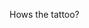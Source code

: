 Hows the tattoo?<!-- {"uuid":"88b2b061-5c80-4080-808d-76b1b4d9b702", "dates":{"2019-09-29": 0, "2019-09-30": 0, "2019-10-01": 0, "2019-10-02": 0, "2019-10-03": 0, "2019-10-04": 0, "2019-10-05": 0, "2019-10-06": 0, "2019-10-07": 0, "2019-10-08": 0, "2019-10-09": 0, "2019-10-10": 0, "2019-10-11": 0, "2019-10-12": 0, "2019-10-13": 0, "2019-10-14": 0, "2019-10-15": 0, "2019-10-16": 0, "2019-10-17": 0, "2019-10-18": 0, "2019-10-19": 0, "2019-10-20": 0, "2019-10-21": 160, "2019-10-22": 152, "2019-10-23": 157, "2019-10-24": 160, "2019-10-25": 160, "2019-10-26": 0, "2019-10-27": 0, "2019-10-28": 39, "2019-10-29": 40, "2019-10-30": 159, "2019-10-31": 38, "2019-11-01": 40, "2019-11-02": 0, "2019-11-03": 0, "2019-11-04": 0, "2019-11-05": 0, "2019-11-06": 159, "2019-11-07": 0, "2019-11-08": 0, "2019-11-09": 0, "2019-11-10": 0, "2019-11-11": 0, "2019-11-12": 0, "2019-11-13": 160, "2019-11-14": 0, "2019-11-15": 0, "2019-11-16": 0, "2019-11-17": 0, "2019-11-18": 160, "2019-11-19": 159, "2019-11-20": 160, "2019-11-21": 160, "2019-11-22": 160, "2019-11-23": 0, "2019-11-24": 0, "2019-11-25": 40, "2019-11-26": 40, "2019-11-27": 40, "2019-11-28": 40, "2019-11-29": 40, "2019-11-30": 0, "2019-12-01": 0, "2019-12-02": 0, "2019-12-03": 0, "2019-12-04": 0, "2019-12-05": 0, "2019-12-06": 0, "2019-12-07": 0, "2019-12-08": 0, "2019-12-09": 159, "2019-12-10": 0, "2019-12-11": 0, "2019-12-12": 0, "2019-12-13": 160, "2019-12-14": 0, "2019-12-15": 0, "2019-12-16": 160, "2019-12-17": 0, "2019-12-18": 0, "2019-12-19": 0, "2019-12-20": 160, "2019-12-21": 0, "2019-12-22": 0, "2019-12-23": 160, "2019-12-24": 160, "2019-12-25": 159, "2019-12-26": 160, "2019-12-27": 160, "2019-12-28": 0, "2019-12-29": 0, "2019-12-30": 159, "2019-12-31": 36, "2020-01-01": 40, "2020-01-02": 38, "2020-01-03": 160, "2020-01-04": 0, "2020-01-05": 0, "2020-01-06": 160, "2020-01-07": 0, "2020-01-08": 0, "2020-01-09": 0, "2020-01-10": 160, "2020-01-11": 0, "2020-01-12": 0, "2020-01-13": 0, "2020-01-14": 0, "2020-01-15": 0, "2020-01-16": 0, "2020-01-17": 0, "2020-01-18": 0, "2020-01-19": 0, "2020-01-20": 0, "2020-01-21": 0, "2020-01-22": 0, "2020-01-23": 0, "2020-01-24": 0, "2020-01-25": 0, "2020-01-26": 0, "2020-01-27": 160, "2020-01-28": 160, "2020-01-29": 160, "2020-01-30": 160, "2020-01-31": 160, "2020-02-01": 0, "2020-02-02": 0, "2020-02-03": 160, "2020-02-04": 40, "2020-02-05": 160, "2020-02-06": 40, "2020-02-07": 40, "2020-02-08": 0, "2020-02-09": 0, "2020-02-10": 160, "2020-02-11": 0, "2020-02-12": 160, "2020-02-13": 0, "2020-02-14": 0, "2020-02-15": 0, "2020-02-16": 0, "2020-02-17": 160, "2020-02-18": 0, "2020-02-19": 160, "2020-02-20": 0, "2020-02-21": 0, "2020-02-22": 0, "2020-02-23": 0, "2020-02-24": 40, "2020-02-25": 160, "2020-02-26": 0, "2020-02-27": 159, "2020-02-28": 160, "2020-02-29": 0, "2020-03-01": 0, "2020-03-02": 0, "2020-03-03": 40, "2020-03-04": 0, "2020-03-05": 40, "2020-03-06": 40, "2020-03-07": 0, "2020-03-08": 0, "2020-03-09": 0, "2020-03-10": 0, "2020-03-11": 0, "2020-03-12": 0, "2020-03-13": 0, "2020-03-14": 0, "2020-03-15": 0, "2020-03-16": 160, "2020-03-17": 160, "2020-03-18": 160, "2020-03-19": 160, "2020-03-20": 160, "2020-03-21": 0, "2020-03-22": 0, "2020-03-23": 160, "2020-03-24": 40, "2020-03-25": 160, "2020-03-26": 40, "2020-03-27": 160, "2020-03-28": 0, "2020-03-29": 0, "2020-03-30": 160, "2020-03-31": 0, "2020-04-01": 160, "2020-04-02": 0, "2020-04-03": 160, "2020-04-04": 0, "2020-04-05": 0, "2020-04-06": 160, "2020-04-07": 0, "2020-04-08": 160, "2020-04-09": 0, "2020-04-10": 160, "2020-04-11": 0, "2020-04-12": 0, "2020-04-13": 160, "2020-04-14": 0, "2020-04-15": 160, "2020-04-16": 0, "2020-04-17": 160, "2020-04-18": 0, "2020-04-19": 0, "2020-04-20": 0, "2020-04-21": 0, "2020-04-22": 0, "2020-04-23": 0, "2020-04-24": 0, "2020-04-25": 0, "2020-04-26": 0, "2020-04-27": 0, "2020-04-28": 0, "2020-04-29": 0, "2020-04-30": 0, "2020-05-01": 0, "2020-05-02": 0, "2020-05-03": 0, "2020-05-04": 0, "2020-05-05": 0, "2020-05-06": 0, "2020-05-07": 0, "2020-05-08": 0, "2020-05-09": 0, "2020-05-10": 0, "2020-05-11": 0, "2020-05-12": 0, "2020-05-13": 0, "2020-05-14": 0, "2020-05-15": 0, "2020-05-16": 0, "2020-05-17": 0, "2020-05-18": 0, "2020-05-19": 0, "2020-05-20": 0, "2020-05-21": 0, "2020-05-22": 0, "2020-05-23": 0, "2020-05-24": 0, "2020-05-25": 0, "2020-05-26": 0, "2020-05-27": 0, "2020-05-28": 0, "2020-05-29": 0, "2020-05-30": 0, "2020-05-31": 0, "2020-06-01": 160, "2020-06-02": 159, "2020-06-03": 160, "2020-06-04": 160, "2020-06-05": 160, "2020-06-06": 0, "2020-06-07": 0, "2020-06-08": 0, "2020-06-09": 160, "2020-06-10": 40, "2020-06-11": 40, "2020-06-12": 40, "2020-06-13": 0, "2020-06-14": 0, "2020-06-15": 0, "2020-06-16": 0, "2020-06-17": 160, "2020-06-18": 0, "2020-06-19": 0, "2020-06-20": 0, "2020-06-21": 0, "2020-06-22": 0, "2020-06-23": 158, "2020-06-24": 0, "2020-06-25": 0, "2020-06-26": 0, "2020-06-27": 0, "2020-06-28": 0, "2020-06-29": 159, "2020-06-30": 160, "2020-07-01": 160, "2020-07-02": 160, "2020-07-03": 136, "2020-07-04": 0, "2020-07-05": 0, "2020-07-06": 40, "2020-07-07": 40, "2020-07-08": 40, "2020-07-09": 39, "2020-07-10": 38, "2020-07-11": 0, "2020-07-12": 0, "2020-07-13": 0, "2020-07-14": 0, "2020-07-15": 0, "2020-07-16": 0, "2020-07-17": 0, "2020-07-18": 0, "2020-07-19": 0, "2020-07-20": 155, "2020-07-21": 160, "2020-07-22": 159, "2020-07-23": 160, "2020-07-24": 158, "2020-07-25": 0, "2020-07-26": 0, "2020-07-27": 160, "2020-07-28": 40, "2020-07-29": 160, "2020-07-30": 40, "2020-07-31": 159, "2020-08-01": 0, "2020-08-02": 0, "2020-08-03": 160, "2020-08-04": 0, "2020-08-05": 160, "2020-08-06": 0, "2020-08-07": 160, "2020-08-08": 0, "2020-08-09": 0, "2020-08-10": 160, "2020-08-11": 0, "2020-08-12": 160, "2020-08-13": 0, "2020-08-14": 160, "2020-08-15": 0, "2020-08-16": 0, "2020-08-17": 160, "2020-08-18": 0, "2020-08-19": 159, "2020-08-20": 0, "2020-08-21": 160, "2020-08-22": 0, "2020-08-23": 0, "2020-08-24": 0, "2020-08-25": 0, "2020-08-26": 0, "2020-08-27": 0, "2020-08-28": 0, "2020-08-29": 0, "2020-08-30": 0, "2020-08-31": 0, "2020-09-01": 0, "2020-09-02": 0, "2020-09-03": 0, "2020-09-04": 0, "2020-09-05": 0, "2020-09-06": 0, "2020-09-07": 0, "2020-09-08": 0, "2020-09-09": 0, "2020-09-10": 0, "2020-09-11": 0, "2020-09-12": 0, "2020-09-13": 0, "2020-09-14": 0, "2020-09-15": 0, "2020-09-16": 0, "2020-09-17": 0, "2020-09-18": 0, "2020-09-19": 0, "2020-09-20": 0, "2020-09-21": 0, "2020-09-22": 0, "2020-09-23": 0, "2020-09-24": 0, "2020-09-25": 0, "2020-09-26": 0}} -->
